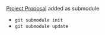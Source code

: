 

[Project Proposal](./docs/project_proposal) added as submodule
   - ```git submodule init```
   - ```git submodule update```